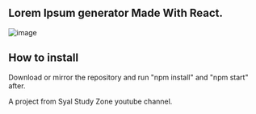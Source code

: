 ## Lorem Ipsum generator Made With React.
![image](https://github.com/Ericmohn/LoremIpsum/assets/68788167/415f09d1-16a8-4209-ab94-439f5afae239)

## How to install
Download or mirror the repository and run "npm install" and "npm start" after.

A project from Syal Study Zone youtube channel.
